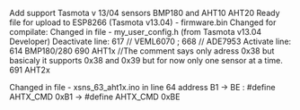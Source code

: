 Add support Tasmota v 13/04  sensors BMP180 and AHT10 AHT20
Ready file for upload to ESP8266  (Tasmota v13.04)  - firmware.bin
Changed for compilate:
Changed in file - my_user_config.h (from Tasmota v13.04 Developer)
    Deactivate line:     617 // VEML6070 ;     668 // ADE7953
Activate line:
614 BMP180/280
690 AHT1x //The comment says only adress 0x38 but basicaly it supports 0x38 and 0x39 but for now only one sensor at a time.
691 AHT2x 

Changed in file - xsns_63_aht1x.ino
in line 64 address B1 -> BE :
#define AHTX_CMD     0xB1  ->  #define AHTX_CMD     0xBE
